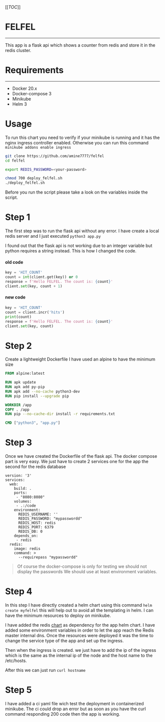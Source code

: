 [[_TOC_]]


# FELFEL
--------------------------------

This app is a flask api which shows a counter from redis and store it in the redis cluster.

# Requirements
--------------------------------

- Docker 20.x
- Docker-compose 3
- Minikube
- Helm 3

# Usage

To run this chart you need to verify if your minikube is running and it has the nginx ingress controller enabled. Otherwise you can run this command `minikube addons enable ingress`

```bash
git clone https://github.com/amine7777/felfel
cd felfel

export REDIS_PASSWORD=<your-password>

chmod 700 deploy_felfel.sh
./deploy_felfel.sh
```

Before you run the script please take a look on the variables inside the script.


# Step 1

The first step was to run the flask api without any error. I have create a local redis server and I just executed `python3 app.py`

I found out that the flask api is not working due to an integer variable but python requires a string instead. This is how I changed the code. 

#### old code
```python
key = 'HIT_COUNT'
count = int(client.get(key)) or 0
response = f'Hello FELFEL. The count is: {count}'
client.set(key, count + 1)
```
#### new code

```python
key = 'HIT_COUNT'
count = client.incr('hits')
print(count)
response = f'Hello FELFEL. The count is: {count}'
client.set(key, count)
```
# Step 2

Create a lightweight Dockerfile
I have used an alpine to have the minimum size

```Dockerfile
FROM alpine:latest

RUN apk update
RUN apk add py-pip
RUN apk add --no-cache python3-dev 
RUN pip install --upgrade pip

WORKDIR /app
COPY . /app
RUN pip --no-cache-dir install -r requirements.txt

CMD ["python3", "app.py"]
```


# Step 3

Once we have created the Dockerfile of the flask api.
The docker compose part is very easy.
We just have to create 2 services one for the app the second for the redis database

```Docekrfile
version: '3'
services:
  web:
    build: .
    ports:
     - "8080:8080"
    volumes:
     - .:/code
    environment:
      REDIS_USERNAME: ''
      REDIS_PASSWORD: "mypasswordd"
      REDIS_HOST: redis
      REDIS_PORT: 6379
      REDIS_DB: 0
    depends_on:
     - redis
  redis:
    image: redis
    command: >
      --requirepass "mypasswordd"
```

> Of course the docker-compose is only for testing we should not display the passwords
We should use at least environment variables.

# Step 4

In this step I have directly created a helm chart using this command `helm create myfelfel`
this will help out to avoid all the templating in helm. I can have the minimum resources to deploy on minikube.

I have added the redis [chart](https://artifacthub.io/packages/helm/bitnami/redis) as dependency for the app helm chart. I have added some environment variables in order to let the app reach the Redis master internal dns. Once the resources were deployed it was the time to change the service type of the app and set up the ingress. 

Then when the ingress is created. we just have to add the ip of the ingress which is the same as the internal ip of the node and the host name to the /etc/hosts.

After this we can just run `curl hostname`

# Step 5

I have added a ci yaml file wich test the deployment in containerized minikube.
The ci could drop an error but as soon as you have the curl command responding 200 code then the app is working.
